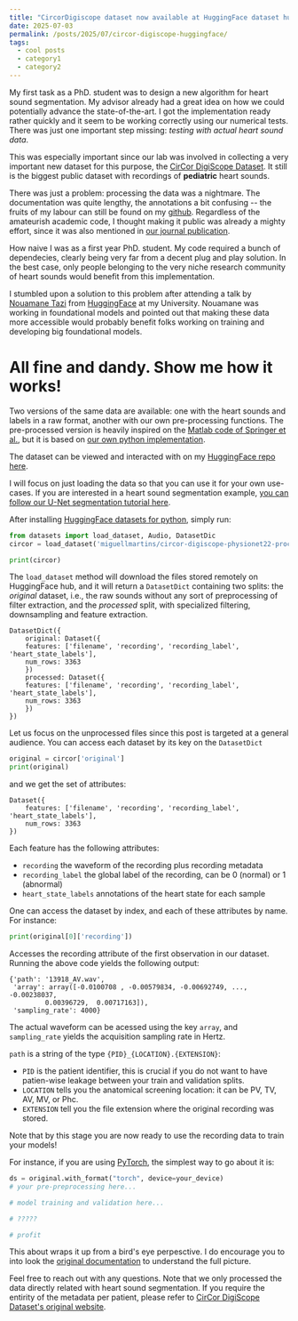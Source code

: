 ```yaml
---
title: "CircorDigiscope dataset now available at HuggingFace dataset hub!"
date: 2025-07-03
permalink: /posts/2025/07/circor-digiscope-huggingface/
tags:
  - cool posts
  - category1
  - category2
---
```


<!-- In my first and (to date) only job has a Data Scientist I remember discovering this new website, HuggingFace. Has newby to the deep learning scene, I was fascinated the ease to which I could use state-of-the-art models that were already setup for me. All of this, for free! -->
<!---->
<!-- As I then moved to academia I did found myself implementing most of the models from scratch whenever I could. This would prove a valuable exercise, of course. Notwithstanding, whenever I had to build any experimental benchmark, I still had to go through the painfull process of processing datasets, that more often than not come in a very heterogenous (and sometimes archaic way). -->

My first task as a PhD. student was to design a new algorithm for heart sound segmentation. My advisor already had a great idea on how we could potentially advance the state-of-the-art. I got the implementation ready rather quickly and it seem to be working correctly using our numerical tests. There was just one important step missing: _testing with actual heart sound data_.

This was especially important since our lab was involved in collecting a very important new dataset for this purpose, the [CirCor DigiScope Dataset](https://physionet.org/content/circor-heart-sound/1.0.3/). It still is the biggest public dataset with recordings of **pediatric** heart sounds.

There was just a problem: processing the data was a nightmare. The documentation was quite lengthy, the annotations a bit confusing -- the fruits of my labour can still be found on my [github](https://github.com/miguelmartins/mnn/blob/main/data_processing/signal_extraction.py). Regardless of the amateurish academic code, I thought making it public was already a mighty effort, since it was also mentioned in [our journal publication](https://ieeexplore.ieee.org/stamp/stamp.jsp?arnumber=10242001).

How naive I was as a first year PhD. student. My code required a bunch of dependecies, clearly being very far from a decent plug and play solution. In the best case, only people belonging to the very niche research community of heart sounds would benefit from this implementation.

I stumbled upon a solution to this problem after attending a talk by [Nouamane Tazi](https://www.linkedin.com/in/nouamanetazi/) from [HuggingFace](https://huggingface.co/) at my University. Nouamane was working in foundational models and pointed out that making these data more accessible would probably benefit folks working on training and developing big foundational models.

# All fine and dandy. Show me how it works!

Two versions of the same data are available: one with the heart sounds and labels in a raw format, another with our own pre-processing functions. The pre-processed version is heavily inspired on the [Matlab code of Springer et al.](https://github.com/davidspringer/Springer-Segmentation-Code), but it is based on [our own python implementation](https://github.com/miguelmartins/mnn/blob/main/data_processing/signal_extraction.py).

The dataset can be viewed and interacted with on my [HuggingFace repo here](https://huggingface.co/datasets/miguellmartins/circor-digiscope-physionet22-processed).

I will focus on just loading the data so that you can use it for your own use-cases. If you are interested in a heart sound segmentation example, [you can follow our U-Net segmentation tutorial here](/talks/2025-03-08-bip-tutorial).

After installing [HuggingFace datasets for python](https://huggingface.co/docs/datasets/en/installation), simply run:

```python
from datasets import load_dataset, Audio, DatasetDic
circor = load_dataset('miguellmartins/circor-digiscope-physionet22-processed')

print(circor)
```

The `load_dataset` method will download the files stored remotely on HuggingFace hub, and it will return a `DatasetDict` containing two splits: the _original_ dataset, i.e., the raw sounds without any sort of preprocessing of filter extraction, and the _processed_ split, with specialized filtering, downsampling and feature extraction.

```console
DatasetDict({
    original: Dataset({
    features: ['filename', 'recording', 'recording_label', 'heart_state_labels'],
    num_rows: 3363
    })
    processed: Dataset({
    features: ['filename', 'recording', 'recording_label', 'heart_state_labels'],
    num_rows: 3363
    })
})

```

Let us focus on the unprocessed files since this post is targeted at a general audience. You can access each dataset by its key on the `DatasetDict`

```python
original = circor['original']
print(original)
```

and we get the set of attributes:

```console
Dataset({
    features: ['filename', 'recording', 'recording_label', 'heart_state_labels'],
    num_rows: 3363
})
```

Each feature has the following attributes:

- `recording` the waveform of the recording plus recording metadata
- `recording_label` the global label of the recording, can be 0 (normal) or 1 (abnormal)
- `heart_state_labels` annotations of the heart state for each sample

One can access the dataset by index, and each of these attributes by name. For instance:

```python
print(original[0]['recording'])
```

Accesses the recording attribute of the first observation in our dataset. Running the above code yields the following output:

```console
{'path': '13918_AV.wav',
 'array': array([-0.0100708 , -0.00579834, -0.00692749, ..., -0.00238037,
         0.00396729,  0.00717163]),
 'sampling_rate': 4000}
```

The actual waveform can be acessed using the key `array`, and `sampling_rate` yields the acquisition sampling rate in Hertz.

`path` is a string of the type `{PID}_{LOCATION}.{EXTENSION}`:

- `PID` is the patient identifier, this is crucial if you do not want to have patien-wise leakage between your train and validation splits.
- `LOCATION` tells you the anatomical screening location: it can be PV, TV, AV, MV, or Phc.
- `EXTENSION` tell you the file extension where the original recording was stored.

Note that by this stage you are now ready to use the recording data to train your models!

For instance, if you are using [PyTorch](https://pytorch.org/), the simplest way to go about it is:

```python
ds = original.with_format("torch", device=your_device)
# your pre-preprocessing here...

# model training and validation here...

# ?????

# profit
```

This about wraps it up from a bird's eye perpesctive. I do encourage you to into look the [original documentation](https://huggingface.co/docs/datasets/en/package_reference/main_classes) to understand the full picture.

Feel free to reach out with any questions. Note that we only processed the data directly related with heart sound segmentation. If you require the entirity of the metadata per patient, please refer to
[CirCor DigiScope Dataset's original website](https://physionet.org/content/circor-heart-sound/1.0.3/).

